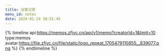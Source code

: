 ```yaml
---
title: 浴室沉思
menu_id: notes
date: 2024-01-24 10:51:45
---
```


{% timeline api:https://memos.zfjyc.cn/api/v1/memo?creatorId=1&limit=10 type:memos avatar:https://file.zfjyc.cn/file/static/logo_repeat_1705479110855__839077.png %}
{% endtimeline %}
